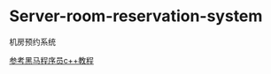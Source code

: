 # Server-room-reservation-system

机房预约系统

[参考黑马程序员c++教程](https://www.bilibili.com/video/BV1et411b73Z?p=282)